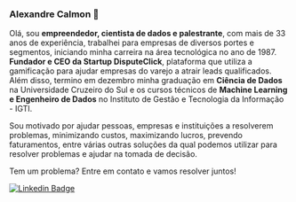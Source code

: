 ### Alexandre Calmon 👋

<!--
**alexandrecalmon/alexandrecalmon** is a ✨ _special_ ✨ repository because its `README.md` (this file) appears on your GitHub profile.

Here are some ideas to get you started:

- 🔭 I’m currently working on ...
- 🌱 I’m currently learning ...
- 👯 I’m looking to collaborate on ...
- 🤔 I’m looking for help with ...
- 💬 Ask me about ...
- 📫 How to reach me: ...
- 😄 Pronouns: ...
- ⚡ Fun fact: ...
-->

Olá, sou **empreendedor, cientista de dados e palestrante**, com mais de 33 anos de experiência, trabalhei para empresas de diversos portes e segmentos, iniciando minha carreira na área tecnológica no ano de 1987. **Fundador e CEO da Startup DisputeClick**, plataforma que utiliza a gamificação para ajudar empresas do varejo a atrair leads qualificados.
Além disso, termino em dezembro minha graduação em **Ciência de Dados** na Universidade Cruzeiro do Sul e os cursos técnicos de **Machine Learning e Engenheiro de Dados** no Instituto de Gestão e Tecnologia da Informação - IGTI.

Sou motivado por ajudar pessoas, empresas e instituições a resolverem problemas, minimizando custos, maximizando lucros, prevendo faturamentos, entre várias outras soluções da qual podemos utilizar para resolver problemas e ajudar na tomada de decisão.

Tem um problema? Entre em contato e vamos resolver juntos!


[![Linkedin Badge](https://img.shields.io/badge/-LinkedIn-blue?style=flat-square&logo=Linkedin&logoColor=white&link=https://www.linkedin.com/in/alexandrecalmon/)](alexandrecalmon/)
